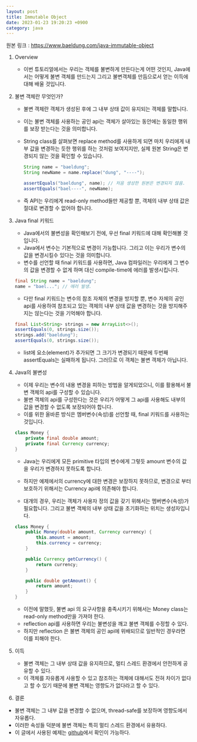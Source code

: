 ```yaml
---
layout: post
title: Immutable Object 
date: 2023-01-23 19:20:23 +0900
category: java
---
```

원본 링크 : https://www.baeldung.com/java-immutable-object

1. Overview
    * 이번 튜토리얼에서는 우리는 객체를 불변하게 만든다는게 어떤 것인지, Java에서는 어떻게 불변 객체를 만드는지 그리고 불변객체를 만듬으로서 얻는 이득에 대해 배울 것입니다.

2. 불변 객체란 무엇인가?
    * 불변 객체란 객체가 생성된 후에 그 내부 상태 값이 유지되는 객체를 말합니다.
    * 이는 불변 객체를 사용하는 공인 api는 객체가 살아있는 동안에는 동일한 행위를 보장 받는다는 것을 의미합니다.
    * String class를 살펴보면 replace method를 사용하게 되면 마치 우리에게 내부 값을 변경하는 듯한 행위를 하는 것처럼 보여지지만, 실제 원본 String은 변경되지 않는 것을 확인할 수 있습니다.
        ```java
        String name = "baeldung";
        String newName = name.replace("dung", "----");

        assertEquals("baeldung", name); // 처음 생성한 원본은 변경되지 않음.
        assertEquals("bael----", newName);
        ```

    * 즉 API는 우리에게 read-only method들만 제공할 뿐, 객체의 내부 상태 값은 절대로 변경할 수 없어야 합니다.

3. Java final 키워드
    * Java에서의 불변성을 확인해보기 전에, 우선 final 키워드에 대해 확인해볼 것입니다.
    * Java에서 변수는 기본적으로 변경이 가능합니다. 그리고 이는 우리가 변수의 값을 변경시킬수 있다는 것을 의미합니다.
    * 변수를 선언할 때 final 키워드를 사용하면, Java 컴파일러는 우리에게 그 변수의 값을 변경할 수 없게 하며 대신 compile-time에 에러를 발생시킵니다.
    ```java
    final String name = "baeldung";
    name = "bael..."; // 에러 발생.
    ```
    * 다만 final 키워드는 변수의 참조 자체의 변경을 방지할 뿐, 변수 자체의 공인 api를 사용하여 참조되고 있는 객체의 내부 상태 값을 변경하는 것을 방지해주지는 않는다는 것을 기억해야 합니다.
    ```java
    final List<String> strings = new ArrayList<>();
    assertEquals(0, strings.size());
    strings.add("baeldung");
    assertEquals(0, strings.size());
    ```
    * list에 요소(element)가 추가되면 그 크기가 변경되기 때문에 두번째 assertEquals는 실패하게 됩니다. 그러므로 이 객체는 불변 객체가 아닙니다.

4. Java의 불변성
    * 이제 우리는 변수의 내용 변경을 피하는 방법을 알게되었으니, 이를 활용해서 불변 객체의 api를 구성할 수 있습니다.
    * 불변 객체의 api를 구성한다는 것은 우리가 어떻게 그 api를 사용해도 내부의 값을 변경할 수 없도록 보장되어야 합니다.
    * 이를 위한 올바른 방식은 멤버변수(속성)를 선언할 때, final 키워드를 사용하는 것입니다.

    ```java
    class Money {
    	private final double amount;
    	private final Currency currency;
    }
    ```
    * Java는 우리에게 모든 primitive 타입의 변수에게 그렇듯 amount 변수의 값을 우리가 변경하지 못하도록 합니다.
    * 하지만 예제에서의 currency에 대한 변경은 보장하지 못하므로, 변경으로 부터 보호하기 위해서는 Currency api에 의존해야 합니다.

    * 대개의 경우, 우리는 객체가 사용자 정의 값을 갖기 위해서는 멤버변수(속성)가 필요합니다. 그리고 불변 객체의 내부 상태 값을 초기화하는 위치는 생성자입니다.

    ```java
    class Money {
        public Money(double amount, Currency currency) {
            this.amount = amount;
            this.currency = currency;
        }

        public Currency getCurrency() {
            return currency;
        }

        public double getAmount() {
            return amount;
        }
    }
    ```
    * 이전에 말했듯, 불변 api 의 요구사항을 충족시키기 위해서는 Money class는 read-only method만을 가져야 한다.
    * reflection api를 사용하면 우리는 불변성을 깨고 불변 객체를 수정할 수 있다.
    * 하지만 reflection 은 불변 객체의 공인 api에 위배되므로 일반적인 경우라면 이를 피해야 한다.

5. 이득
    * 불변 객체는 그 내부 상태 값을 유지하므로, 멀티 스레드 환경에서 안전하게 공유할 수 있다.
    * 이 객체를 자유롭게 사용할 수 있고 참조하는 객체에 대해서도 전혀 차이가 없다고 할 수 있기 때문에 불변 객체는 영향도가 없다라고 할 수 있다.

6. 결론
* 불변 객체는 그 내부 값을 변경할 수 없으며, thread-safe를 보장하며 영향도에서 자유롭다.
* 이러한 속성들 덕분에 불변 객체는 특히 멀티 스레드 환경에서 유용하다.
* 이 글에서 사용된 예제는 [github](https://github.com/eugenp/tutorials/tree/master/core-java-modules/core-java-lang-oop-patterns)에서 확인이 가능하다.

